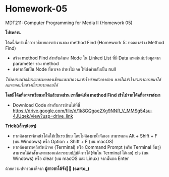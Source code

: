 # Homework-05
MDT211: Computer Programming for Media II (Homework 05)

****โปรดอ่าน****

โค้ดนี้จัดทำเพื่อการอธิบายการทำงานของ method Find (Homework 5: ทดลองสร้าง Method Find)

- สร้าง method Find สำหรับค้นหา Node ใน Linked List ที่มี Data ตรงกันกับข้อมูลจาก parameter ของ method
- ส่งค่ากลับเป็น  Node ที่หาเจอ ถ้าหาไม่เจอ ให้ส่งค่ากลับเป็น null

*โปรดอ่านคำอธิบายและทดลองเขียนและทำความเข้าใจด้วยตัวเองก่อน หากไม่เข้าใจสามารถถามมาได้ผมจะตอบในช่วงที่สามารถตอบได้*

**โดยมีโค้ดที่อาจารเขียนมาให้แล้วบางส่วน เราก็แค่เพิ่ม method Find เข้าไปจากโค้ดที่อาจารส่งมา**
- Download Code สำหรับการบ้านได้ที่นี่
https://drive.google.com/file/d/1k8GQgoe2Xg9NNR_V_MMSg54su-4JUqek/view?usp=drive_link

**Trick(เล็กๆน้อยๆ)**
- หากต้องการจัดหน้าโค้ดให้เป็นระเบียบ โดยไม่ต้องมานั้งจัดเอง สามารถกด Alt + Shift + F (บน Windows) หรือ Option + Shift + F (บน macOS)
- หากต้องการเคลียร์หน้าจอ (Terminal) หรือ Command Prompt (หรือ Terminal อื่นๆ) 
 สามารถใช้คำสั่งเฉพาะของแต่ละระบบปฏิบัติการได้(พิมใน Terminal ได้เลย) cls (บน Windows) หรือ clear (บน macOS และ Linux) จากนั้นกด Enter

ด้วยความปรารถนาดีจาก **ผู้สาวซาโต้จัง🌸🌈 (sarto_)**
